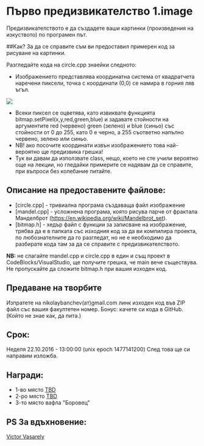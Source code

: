 # Първо предизвикателство 1.image

Предизвикателството е да създадете ваши картинки (произведения на изкуството) по програмен път.

##Как?
За да се справите съм ви предоставил примерен код за рисуване на картинки.

Разгледайте кода на circle.cpp знаейки следното:

- Изображението представлява координатна система от квадратчета наречени пиксели, точка с координати (0,0) се намира в горния ляв ъгъл. 

<img src="http://www.yevol.com/illustrations/rectangle3.gif"/>

- Всеки пиксел се оцветява, като извиквате функцията bitmap.setPixel(x,y,red,green,blue) и задавате стойности на аргументите red (червено) green (зелено) и blue (синьо) със стойности от 0 до 255, като 0 е черно, а 255 съответно напълно червено, зелено или синьо. 
- NB! ако посочите координати извън изображението това най-вероятно ще предизвика грешка! 
- Тук ви давам да използвате class, нещо, което не сте учили вероятно още на лекции, но гледайки примерите се надявам да се справите, при въпроси без колебание питайте.


## Описание на предоставените файлове:
- [circle.cpp] - тривиална програма създаваща файл изображение
- [mandel.cpp] - усложнена програма, която рисува парче от фрактала Манделброт (https://en.wikipedia.org/wiki/Mandelbrot_set).
- [bitmap.h] - хедър файл с функции за записване на изображение, трябва да е в папката със изходния код за да ви компилира проекта, по любознателните да го разгледат, но не е необходимо да разбирате кода там за да се справите с предизвикателството.


<b>NB:</b> не слагайте mandel.cpp и circle.cpp в един и същ проект в CodeBlocks/VisualStudio, ще получите грешка, че main вече съществува. Не пропускайте да сложите bitmap.h при вашия изходен код.

## Предаване на творбите
Изпратете на nikolaybanchev(ат)gmail.com линк изходен код във ZIP файл със вашия факултетен номер. Бонус: качете си кода в GitHub. (Който не знае как, да пита.)

## Срок: 
Неделя 22.10.2016 - 13:00:00 
(unix epoch 1477141200) След това ще си направим изложба.

## Награди: 
- 1-во място [TBD](https://en.wikipedia.org/wiki/To_be_announced)
- 2-ро място [TBD](https://en.wikipedia.org/wiki/To_be_announced)
- 3-то място вафла "Боровец"

## PS За вдъхновение:
[Victor Vasarely](http://www.artnet.com/artists/victor-vasarely/)
